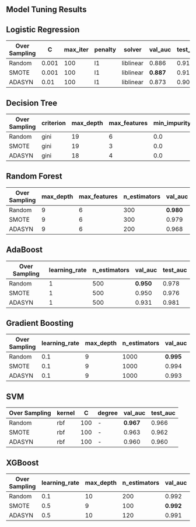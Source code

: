 ## Model Tuning Results

## Logistic Regression

| Over Sampling | C     | max_iter | penalty | solver    | val_auc   | test_auc |
| ------------- | ----- | -------- | ------- | --------- | --------- | -------- |
| Random        | 0.001 | 100      | l1      | liblinear | 0.886     | 0.917    |
| SMOTE         | 0.001 | 100      | l1      | liblinear | **0.887** | 0.919    |
| ADASYN        | 0.01  | 100      | l1      | liblinear | 0.873     | 0.905    |

## Decision Tree

| Over Sampling | criterion | max_depth | max_features | min_impurity_decrease | min_samples_leaf | val_auc   | test_auc |
| ------------- | --------- | --------- | ------------ | --------------------- | ---------------- | --------- | -------- |
| Random        | gini      | 19        | 6            | 0.0                   | 15               | 0.977     | 0.966    |
| SMOTE         | gini      | 19        | 3            | 0.0                   | 10               | **0.978** | 0.970    |
| ADASYN        | gini      | 18        | 4            | 0.0                   | 5                | 0.975     | 0.961    |

## Random Forest

| Over Sampling | max_depth | max_features | n_estimators | val_auc   | test_auc |
| ------------- | --------- | ------------ | ------------ | --------- | -------- |
| Random        | 9         | 6            | 300          | **0.980** | 0.983    |
| SMOTE         | 9         | 6            | 300          | 0.979     | 0.982    |
| ADASYN        | 9         | 6            | 200          | 0.968     | 0.983    |

## AdaBoost

| Over Sampling | learning_rate | n_estimators | val_auc   | test_auc |
| ------------- | ------------- | ------------ | --------- | -------- |
| Random        | 1             | 500          | **0.950** | 0.978    |
| SMOTE         | 1             | 500          | 0.950     | 0.976    |
| ADASYN        | 1             | 500          | 0.931     | 0.981    |


## Gradient Boosting

| Over Sampling | learning_rate | max_depth | n_estimators | val_auc   | test_auc |
| ------------- | ------------- | --------- | ------------ | --------- | -------- |
| Random        | 0.1           | 9         | 1000         | **0.995** | 0.985    |
| SMOTE         | 0.1           | 9         | 1000         | 0.994     | 0.984    |
| ADASYN        | 0.1           | 9         | 1000         | 0.993     | 0.982    |

## SVM

| Over Sampling | kernel | C   | degree | val_auc   | test_auc |
| ------------- | ------ | --- | ------ | --------- | -------- |
| Random        | rbf    | 100 | -      | **0.967** | 0.966    |
| SMOTE         | rbf    | 100 | -      | 0.963     | 0.962    |
| ADASYN        | rbf    | 100 | -      | 0.960     | 0.960    |

## XGBoost

| Over Sampling | learning_rate | max_depth | n_estimators | val_auc   | test_auc |
| ------------- | ------------- | --------- | ------------ | --------- | -------- |
| Random        | 0.1           | 10        | 200          | 0.992     | 0.984    |
| SMOTE         | 0.5           | 9         | 100          | **0.992** | 0.980    |
| ADASYN        | 0.5           | 10        | 120          | 0.991     | 0.982    |
